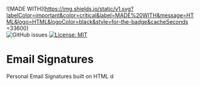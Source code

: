 ![MADE WITH](https://img.shields.io/static/v1.svg?labelColor=important&color=critical&label=MADE%20WITH&message=HTML&logo=HTML&logoColor=black&style=for-the-badge&cacheSeconds
=33600)  
![GitHub issues](https://img.shields.io/github/issues/croxx219/data-structures.svg?style=popout&cacheSeconds=33600)
[![License: MIT](https://img.shields.io/badge/License-MIT-yellow.svg)](https://opensource.org/licenses/MIT&cacheSeconds=33600)

# Email Signatures
Personal Email Signatures built on HTML
d